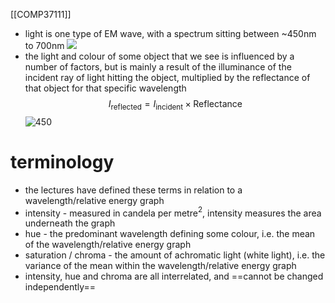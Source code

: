 [[COMP37111]]

- light is one type of EM wave, with a spectrum sitting between ~450nm to 700nm
![](https://i.imgur.com/mifOctT.png)
- the light and colour of some object that we see is influenced by a number of factors, but is mainly a result of the illuminance of the incident ray of light hitting the object, multiplied by the reflectance of that object for that specific wavelength
$$I_{\textrm{reflected}} = I_{\textrm{incident}} \times \textrm{Reflectance}$$
![450](https://i.imgur.com/HxCS07t.png)

# terminology

- the lectures have defined these terms in relation to a wavelength/relative energy graph
- intensity - measured in candela per metre$^2$, intensity measures the area underneath the graph
- hue - the predominant wavelength defining some colour, i.e. the mean of the wavelength/relative energy graph
- saturation / chroma - the amount of achromatic light (white light), i.e. the variance of the mean within the wavelength/relative energy graph
- intensity, hue and chroma are all interrelated, and ==cannot be changed independently==